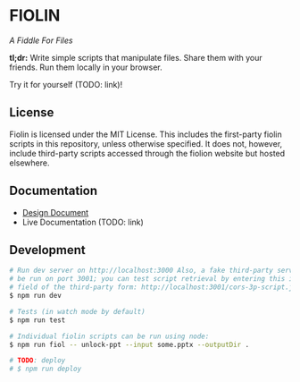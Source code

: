 # FIOLIN

_A Fiddle For Files_

**tl;dr:** Write simple scripts that manipulate files. Share them with your
friends. Run them locally in your browser.

Try it for yourself (TODO: link)!

## License

Fiolin is licensed under the MIT License. This includes the first-party fiolin
scripts in this repository, unless otherwise specified. It does not, however,
include third-party scripts accessed through the fiolion website but hosted
elsewhere.

## Documentation

- [Design Document](/DESIGN.md)
- Live Documentation (TODO: link)

## Development

```sh
# Run dev server on http://localhost:3000 Also, a fake third-party server will
# be run on port 3001; you can test script retrieval by entering this in the URL
# field of the third-party form: http://localhost:3001/cors-3p-script.json
$ npm run dev

# Tests (in watch mode by default)
$ npm run test

# Individual fiolin scripts can be run using node:
$ npm run fiol -- unlock-ppt --input some.pptx --outputDir .

# TODO: deploy
# $ npm run deploy
```

